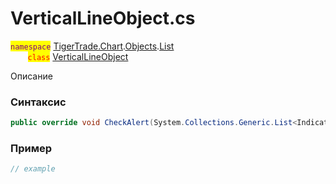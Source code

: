 
# VerticalLineObject.cs
<mark style="color:purple;">`namespace`</mark> [TigerTrade.Chart](../../../../../TigerTrade.Chart.md).[Objects](../../../../../TigerTrade.Chart/Objects.md).[List](../../../../../TigerTrade.Chart/Objects/List.md)  
&nbsp;&nbsp;&nbsp;&nbsp;&nbsp;&nbsp;&nbsp;<mark style="color:red;">`class`</mark> [VerticalLineObject](../../VerticalLineObject.cs.md)

Описание

### Синтаксис
```csharp
public override void CheckAlert(System.Collections.Generic.List<IndicatorBase> indicators)
```
### Пример  
```csharp
// example
```


                    
                    